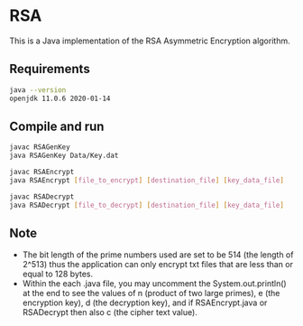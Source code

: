 # RSA
This is a Java implementation of the RSA Asymmetric Encryption algorithm.

## Requirements 

```bash
java --version
openjdk 11.0.6 2020-01-14
```

## Compile and run 

```bash
javac RSAGenKey
java RSAGenKey Data/Key.dat

javac RSAEncrypt
java RSAEncrypt [file_to_encrypt] [destination_file] [key_data_file]

javac RSADecrypt
java RSADecrypt [file_to_decrypt] [destination_file] [key_data_file]
```

## Note

- The bit length of the prime numbers used are set to be 514 (the length of 2^513) thus the application can only encrypt txt files that are less than or equal to 128 bytes.
- Within the each .java file, you may uncomment the System.out.println() at the end to see the values of n (product of two large primes), e (the encryption key), d (the decryption key), and if RSAEncrypt.java or RSADecrypt then also c (the cipher text value). 
